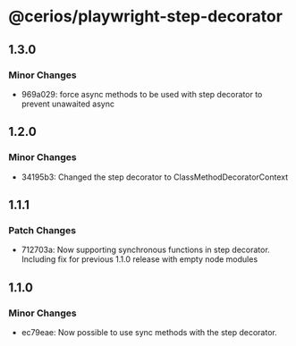 # @cerios/playwright-step-decorator

## 1.3.0

### Minor Changes

- 969a029: force async methods to be used with step decorator to prevent unawaited async

## 1.2.0

### Minor Changes

- 34195b3: Changed the step decorator to ClassMethodDecoratorContext

## 1.1.1

### Patch Changes

- 712703a: Now supporting synchronous functions in step decorator. Including fix for previous 1.1.0 release with empty node modules

## 1.1.0

### Minor Changes

- ec79eae: Now possible to use sync methods with the step decorator.
